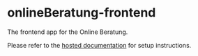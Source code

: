 # onlineBeratung-frontend

The frontend app for the Online Beratung.

Please refer to the [hosted documentation](https://onlineberatung.github.io/documentation/docs/setup/setup-frontend) for setup instructions.
